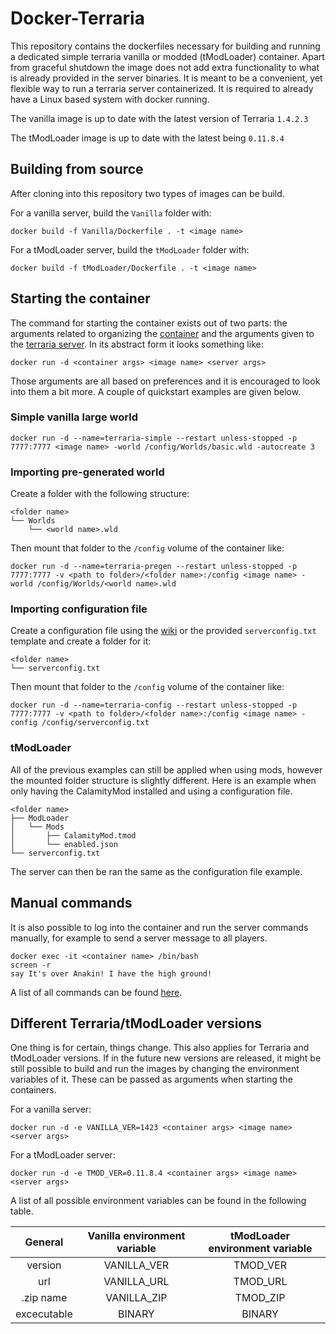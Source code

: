 # Docker-Terraria

This repository contains the dockerfiles necessary for building and running a dedicated simple terraria vanilla or modded (tModLoader) container. Apart from graceful shutdown the image does not add extra functionality to what is already provided in the server binaries. It is meant to be a convenient, yet flexible way to run a terraria server containerized. It is required to already have a Linux based system with docker running.

The vanilla image is up to date with the latest version of Terraria `1.4.2.3`

The tModLoader image is up to date with the latest being `0.11.8.4`

## Building from source
After cloning into this repository two types of images can be build.

For a vanilla server, build the `Vanilla` folder with:
````
docker build -f Vanilla/Dockerfile . -t <image name>
````
For a tModLoader server, build the `tModLoader` folder with:
````
docker build -f tModLoader/Dockerfile . -t <image name>
````

## Starting the container
The command for starting the container exists out of two parts: the arguments related to organizing the [container](https://docs.docker.com/engine/reference/run/) and the arguments given to the [terraria server](https://terraria.fandom.com/wiki/Server#Command_line_parameters). In its abstract form it looks something like:
````
docker run -d <container args> <image name> <server args>
````

Those arguments are all based on preferences and it is encouraged to look into them a bit more. A couple of quickstart examples are given below.

### Simple vanilla large world
````
docker run -d --name=terraria-simple --restart unless-stopped -p 7777:7777 <image name> -world /config/Worlds/basic.wld -autocreate 3
````
### Importing pre-generated world
Create a folder with the following structure:
````
<folder name>
└── Worlds
    └── <world name>.wld
````
Then mount that folder to the `/config` volume of the container like:
````
docker run -d --name=terraria-pregen --restart unless-stopped -p 7777:7777 -v <path to folder>/<folder name>:/config <image name> -world /config/Worlds/<world name>.wld
````
### Importing configuration file
Create a configuration file using the [wiki](https://terraria.fandom.com/wiki/Server#Server_config_file) or the provided `serverconfig.txt` template and create a folder for it:
````
<folder name>
└── serverconfig.txt
````
Then mount that folder to the `/config` volume of the container like:
````
docker run -d --name=terraria-config --restart unless-stopped -p 7777:7777 -v <path to folder>/<folder name>:/config <image name> -config /config/serverconfig.txt
````
### tModLoader
All of the previous examples can still be applied when using mods, however the mounted folder structure is slightly different. Here is an example when only having the CalamityMod installed and using a configuration file.
````
<folder name>
├── ModLoader
│   └── Mods
│       ├── CalamityMod.tmod
│       └── enabled.json
└── serverconfig.txt
````
The server can then be ran the same as the configuration file example.

## Manual commands
It is also possible to log into the container and run the server commands manually, for example to send a server message to all players.
````
docker exec -it <container name> /bin/bash
screen -r
say It's over Anakin! I have the high ground!
````
A list of all commands can be found [here](https://terraria.fandom.com/wiki/Server#List_of_console_commands).

## Different Terraria/tModLoader versions
One thing is for certain, things change. This also applies for Terraria and tModLoader versions. If in the future new versions are released, it might be still possible to build and run the images by changing the environment variables of it. These can be passed as arguments when starting the containers.

For a vanilla server:
````
docker run -d -e VANILLA_VER=1423 <container args> <image name> <server args>
````
For a tModLoader server:
````
docker run -d -e TMOD_VER=0.11.8.4 <container args> <image name> <server args>
````
A list of all possible environment variables can be found in the following table.

| General | Vanilla environment variable | tModLoader environment variable |
| :--: | :--: | :--: |
| version | VANILLA_VER | TMOD_VER |
| url | VANILLA_URL | TMOD_URL |
| .zip name | VANILLA_ZIP | TMOD_ZIP |
| excecutable | BINARY | BINARY |